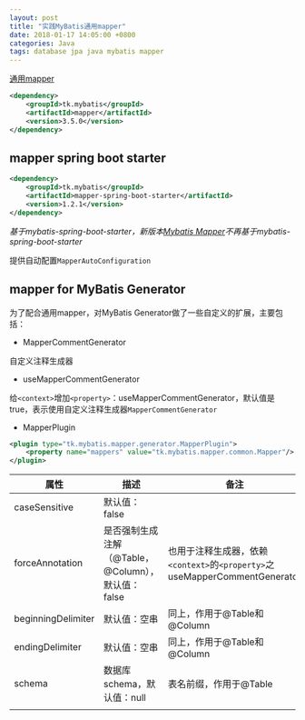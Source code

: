 ```yaml
---
layout: post
title: "实践MyBatis通用mapper"
date: 2018-01-17 14:05:00 +0800
categories: Java
tags: database jpa java mybatis mapper
---
```


[通用mapper](https://mapperhelper.github.io)

```xml
<dependency>
	<groupId>tk.mybatis</groupId>
	<artifactId>mapper</artifactId>
	<version>3.5.0</version>
</dependency>
```

## mapper spring boot starter

```xml
<dependency>
	<groupId>tk.mybatis</groupId>
	<artifactId>mapper-spring-boot-starter</artifactId>
	<version>1.2.1</version>
</dependency>
```

*基于mybatis-spring-boot-starter，新版本[Mybatis Mapper](/java/2022/03/04/实践MyBatis-Mapper/)不再基于mybatis-spring-boot-starter*

提供自动配置`MapperAutoConfiguration`

## mapper for MyBatis Generator

为了配合通用mapper，对MyBatis Generator做了一些自定义的扩展，主要包括：

* MapperCommentGenerator

自定义注释生成器

* useMapperCommentGenerator

给`<context>`增加`<property>`：useMapperCommentGenerator，默认值是true，表示使用自定义注释生成器`MapperCommentGenerator`

* MapperPlugin

```xml
<plugin type="tk.mybatis.mapper.generator.MapperPlugin">
	<property name="mappers" value="tk.mybatis.mapper.common.Mapper"/>
</plugin>
```



| 属性                 | 描述                                 | 备注                                       |
| ------------------ | ---------------------------------- | ---------------------------------------- |
| caseSensitive      | 默认值：false                          |                                          |
| forceAnnotation    | 是否强制生成注解（@Table，@Column），默认值：false | 也用于注释生成器，依赖`<context>`的`<property>`之useMapperCommentGenerator |
| beginningDelimiter | 默认值：空串                             | 同上，作用于@Table和@Column                     |
| endingDelimiter    | 默认值：空串                             | 同上，作用于@Table和@Column                     |
| schema             | 数据库schema，默认值：null                 | 表名前缀，作用于@Table                           |
|                    |                                    |                                          |

